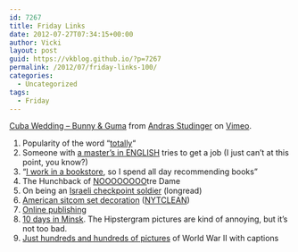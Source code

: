 ```yaml
---
id: 7267
title: Friday Links
date: 2012-07-27T07:34:15+00:00
author: Vicki
layout: post
guid: https://vkblog.github.io/?p=7267
permalink: /2012/07/friday-links-100/
categories:
  - Uncategorized
tags:
  - Friday
---
```

[Cuba Wedding &#8211; Bunny & Guma](http://vimeo.com/43882335) from [Andras Studinger](http://vimeo.com/studinger) on [Vimeo](http://vimeo.com).

  1. <span style="line-height: 12.800000190734863px;">Popularity of the word &#8220;<a href="http://theamericanscholar.org/so-totally-on-my-mind/" target="_blank">totally</a>&#8220;</span>
  2. <span style="line-height: 12.800000190734863px;">Someone with <a href="http://thoughtcatalog.com/2012/get-a-job-the-craigslist-experiment/" target="_blank">a master&#8217;s in ENGLISH</a> tries to get a job (I just can&#8217;t at this point, you know?)</span>
  3. <span style="line-height: 12.800000190734863px;">&#8220;<a href="http://www.reddit.com/r/books/comments/x6x29/i_work_in_a_bookstore_so_i_spend_my_day/http://www.reddit.com/r/books/comments/x6x29/i_work_in_a_bookstore_so_i_spend_my_day/" target="_blank">I work in a bookstore</a>, so I spend all day recommending books&#8221;</span>
  4. <span style="line-height: 12.800000190734863px;">The Hunchback of <a href="http://i.imgur.com/9ZDeA.jpg" target="_blank">NOOOOOOOO</a>tre Dame</span>
  5. <span style="line-height: 12.800000190734863px;">On being an <a href="http://www.bostonreview.net/BR37.4/oded_naaman_israeli_defense_forces_palestinians_occupation.php" target="_blank">Israeli checkpoint soldier</a> (longread)</span>
  6. <span style="line-height: 12.800000190734863px;"><a href="http://opinionator.blogs.nytimes.com/2010/09/13/if-these-walls-could-talk/?gwh=2F73AE2AD24337F4A0FEC58801BFA9C9" target="_blank">American sitcom set decoration</a> (<a href="http://euri.ca/2011/03/get-around-new-york-times-20-article-limit/" target="_blank">NYTCLEAN</a>)</span>
  7. <a href="http://www.h-ngm-n.com/th_-gallo_s/2012/7/13/how-i-learned-to-stop-worrying-and-love-online-publishing.html" target="_blank"><span style="line-height: 12.800000190734863px;">Online publishing</span></a>
  8. <span style="line-height: 12.800000190734863px;"><a href="http://10daysinminsk.tumblr.com/" target="_blank">10 days in Minsk</a>. The Hipstergram pictures are kind of annoying, but it&#8217;s not too bad. </span>
  9. <span style="line-height: 12.800000190734863px;"><a href="http://josefvstalin.com/threads/world-war-2-gallery.3571/" target="_blank">Just hundreds and hundreds of pictures</a> of World War II with captions</span>
